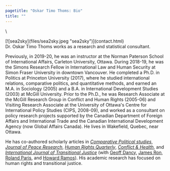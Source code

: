 ```yaml
---
pagetitle: "Oskar Timo Thoms: Bio"
title: ""
---
```


\  

<div class = "row">

<div class = "col-md-4">
[![sea2sky](files/sea2sky.jpeg "sea2sky")](contact.html)
</div>

<div class = "col-md-8">
Dr. Oskar Timo Thoms works as a research and statistical consultant. 

Previously, in 2019-20, he was an instructor at the Norman Paterson School of International Affairs, Carleton University, Ottawa. During 2018-19, he was the Simons Research Fellow in International Law and Human Security at Simon Fraser University in downtown Vancouver. He completed a Ph.D. in Politics at Princeton University (2017), where he studied international relations, comparative politics, and quantitative methods, and earned an M.A. in Sociology (2005) and a B.A. in International Development Studies (2003) at McGill University. Prior to the Ph.D., he was Research Associate at the McGill Research Group in Conflict and Human Rights (2005-06) and Visiting Research Associate at the University of Ottawa's Centre for International Policy Studies (CIPS, 2008-09), and worked as a consultant on policy research projects supported by the Canadian Department of Foreign Affairs and International Trade and the Canadian International Development Agency (now Global Affairs Canada). He lives in Wakefield, Quebec, near Ottawa.

He has co-authored scholarly articles in [*Comparative Political studies*](http://doi.org/10.1177/00104140211024305), [*Journal of Peace Research*](http://doi.org/10.1177/0022343307078943), [*Human Rights Quarterly*](http://doi.org/10.1353/hrq.2007.0034), [*Conflict &amp; Health*](http://doi.org/10.1186/1752-1505-1-11), and [*International Journal of Transitional Justice*](http://doi.org/10.1093/ijtj/ijq012) (with [Geoff Dancy](http://sites.google.com/view/geoffdancy/home), [James Ron](http://jamesron.org/), [Roland Paris](http://www.rolandparis.com/), and [Howard Ramos](http://howardramos.ca/)). His academic research has focused on human rights and transitional justice.
</div>
